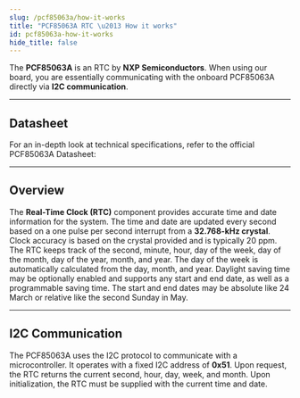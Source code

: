 ```yaml
---
slug: /pcf85063a/how-it-works
title: "PCF85063A RTC \u2013 How it works"
id: pcf85063a-how-it-works
hide_title: false
---
```

The **PCF85063A** is an RTC by **NXP Semiconductors**. When using our board, you are essentially communicating with the onboard PCF85063A directly via **I2C communication**.

<CenteredImage src="/img/pcf85063a/onboard.webp" alt="PCF85063A onboard" caption="PCF85063A onboard" />

---

## Datasheet

For an in-depth look at technical specifications, refer to the official PCF85063A Datasheet:  

<QuickLink  
  title="PCF85063A Datasheet"  
  description="Detailed technical documentation for the PCF85063A RTC"  
  url="https://soldered.com/productdata/2022/03/Soldered_PCF85063A_datasheet.pdf"  
/>  

---

## Overview

The **Real-Time Clock (RTC)** component provides accurate time and date information for the system. The time and date are updated every second based on a one pulse per second interrupt from a **32.768-kHz crystal**. Clock accuracy is based on the crystal provided and is typically 20 ppm.
The RTC keeps track of the second, minute, hour, day of the week, day of the month, day of the year, month, and year. The day of the week is automatically calculated from the day, month, and year. Daylight saving time may be optionally enabled and supports any start and end date, as well as a programmable saving time. The start and end dates may be absolute like 24 March or relative like the second Sunday in May.

---

## I2C Communication

The PCF85063A uses the I2C protocol to communicate with a microcontroller. It operates with a fixed I2C address of **0x51**. Upon request, the RTC returns the current second, hour, day, week, and month. Upon initialization, the RTC must be supplied with the current time and date.